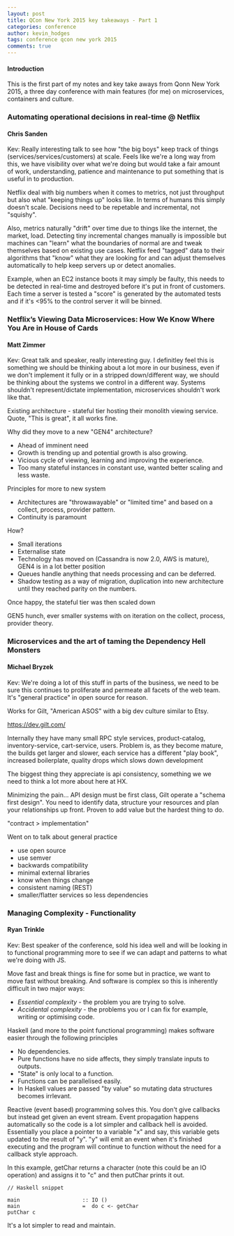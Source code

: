 ```yaml
---
layout: post
title: QCon New York 2015 key takeaways - Part 1
categories: conference
author: kevin_hodges
tags: conference qcon new york 2015
comments: true
---
```


#### Introduction

This is the first part of my notes and key take aways from Qonn New York 2015, a three day conference with main features (for me) on microservices, containers and culture.

### Automating operational decisions in real-time @ Netflix
#### Chris Sanden

Kev: Really interesting talk to see how "the big boys" keep track of things (services/services/customers) at scale.  Feels like we're a long way from this, we have visibility over what we're doing but would take a fair amount of work, understanding, patience and maintenance to put something that is useful in to production.

Netflix deal with big numbers when it comes to metrics, not just throughput but also what "keeping things up" looks like.  In terms of humans this simply doesn't scale.  Decisions need to be repetable and incremental, not "squishy".  

Also, metrics naturally "drift" over time due to things like the internet, the market, load.  Detecting tiny incremental changes manually is impossible but machines can "learn" what the boundaries of normal are and tweak themselves based on existing use cases.  Netflix feed "tagged" data to their algorithms that "know" what they are looking for and can adjust themselves automatically to help keep servers up or detect anomalies.

Example, when an EC2 instance boots it may simply be faulty, this needs to be detected in real-time and destroyed before it's put in front of customers.  Each time a server is tested a "score" is generated by the automated tests and if it's <95% to the control server it will be binned.

### Netflix’s Viewing Data Microservices: How We Know Where You Are in House of Cards
#### Matt Zimmer

Kev: Great talk and speaker, really interesting guy. I definitley feel this is something we should be thinking about a lot more in our business, even if we don't implement it fully or in a stripped down/different way, we should be thinking about the systems we control in a different way.  Systems shouldn't represent/dictate implementation, microservices shouldn't work like that.

Existing architecture - stateful tier hosting their monolith viewing service.  Quote, "This is great", it all works fine.

Why did they move to a new "GEN4" architecture?

- Ahead of imminent need
- Growth is trending up and potential growth is also growing.
- Vicious cycle of viewing, learning and improving the experience.
- Too many stateful instances in constant use, wanted better scaling and less waste.

Principles for more to new system

- Architectures are "throwawayable" or "limited time" and based on a collect, process, provider pattern.
- Continuity is paramount

How?
- Small iterations
- Externalise state
- Technology has moved on (Cassandra is now 2.0, AWS is mature), GEN4 is in a lot better position
- Queues handle anything that needs processing and can be deferred.
- Shadow testing as a way of migration, duplication into new architecture until they reached parity on the numbers.

Once happy, the stateful tier was then scaled down

GEN5 hunch, ever smaller systems with on iteration on the collect, process, provider theory.


### Microservices and the art of taming the Dependency Hell Monsters
#### Michael Bryzek

Kev: We're doing a lot of this stuff in parts of the business, we need to be sure this continues to proliferate and permeate all facets of the web team.  It's "general practice" in open source for  reason.

Works for Gilt, "American ASOS" with a big dev culture similar to Etsy.

https://dev.gilt.com/

Internally they have many small RPC style services, product-catalog, inventory-service, cart-service, users.
Problem is, as they become mature, the builds get larger and slower, each service has a different "play book", increased boilerplate, quality drops which slows down development

The biggest thing they appreciate is api consistency, something we we need to think a lot more about here at HX.

Minimizing the pain...
API design must be first class, Gilt operate a "schema first design".  You need to identify data, structure your resources and plan your relationships up front.  Proven to add value but the hardest thing to do.

"contract > implementation"

Went on to talk about general practice

- use open source
- use semver
- backwards compatibility
- minimal external libraries
- know when things change
- consistent naming (REST)
- smaller/flatter services so less dependencies

### Managing Complexity - Functionality
#### Ryan Trinkle

Kev: Best speaker of the conference, sold his idea well and will be looking in to functional programming more to see if we can adapt and patterns to what we're doing with JS.

Move fast and break things is fine for some but in practice, we want to move fast  without breaking.  And software is complex so this is inherently difficult in two major ways:

- *Essential complexity* - the problem you are trying to solve.
- *Accidental complexity* - the problems you or I can fix for example, writing or optimising code.

Haskell (and more to the point functional programming) makes software easier through the following principles

- No dependencies.
- Pure functions have no side affects, they simply translate inputs to outputs.
- "State" is only local to a function.
- Functions can be parallelised easily.
- In Haskell values are passed "by value" so mutating data structures becomes irrlevant.

Reactive (event based) programming solves this.
You don't give callbacks but instead get given an event stream.  Event propagation happens automatically so the code is a lot simpler and callback hell is avoided.
Essentially you place a pointer to a variable "x" and say, this variable gets updated to the result of "y".  "y" will emit an event when it's finished executing and the program will continue to function without the need for a callback style approach.

In this example, getChar returns a character (note this could be an IO operation) and assigns it to "c" and then putChar prints it out.

```
// Haskell snippet

main                    :: IO ()
main                    =  do c <- getChar
putChar c
```

It's a lot simpler to read and maintain.